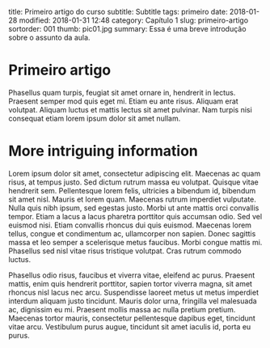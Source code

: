 title: Primeiro artigo do curso
subtitle: Subtitle
tags: primeiro
date: 2018-01-28
modified: 2018-01-31 12:48
category: Capítulo 1
slug: primeiro-artigo
sortorder: 001
thumb: pic01.jpg
summary: Essa é uma breve introdução sobre o assunto da aula.

# Primeiro artigo
Phasellus quam turpis, feugiat sit amet ornare in, hendrerit in lectus.
Praesent semper mod quis eget mi. Etiam eu ante risus. Aliquam erat volutpat.
Aliquam luctus et mattis lectus sit amet pulvinar. Nam turpis nisi consequat
etiam lorem ipsum dolor sit amet nullam.

# More intriguing information
Lorem ipsum dolor sit amet, consectetur adipiscing elit. Maecenas ac quam
risus, at tempus justo. Sed dictum rutrum massa eu volutpat. Quisque vitae
hendrerit sem. Pellentesque lorem felis, ultricies a bibendum id, bibendum sit
amet nisl. Mauris et lorem quam. Maecenas rutrum imperdiet vulputate. Nulla
quis nibh ipsum, sed egestas justo. Morbi ut ante mattis orci convallis tempor.
Etiam a lacus a lacus pharetra porttitor quis accumsan odio. Sed vel euismod
nisi. Etiam convallis rhoncus dui quis euismod. Maecenas lorem tellus, congue
et condimentum ac, ullamcorper non sapien.  Donec sagittis massa et leo semper
a scelerisque metus faucibus. Morbi congue mattis mi.  Phasellus sed nisl vitae
risus tristique volutpat. Cras rutrum commodo luctus.

Phasellus odio risus, faucibus et viverra vitae, eleifend ac purus. Praesent
mattis, enim quis hendrerit porttitor, sapien tortor viverra magna, sit amet
rhoncus nisl lacus nec arcu.  Suspendisse laoreet metus ut metus imperdiet
interdum aliquam justo tincidunt. Mauris dolor urna, fringilla vel malesuada
ac, dignissim eu mi. Praesent mollis massa ac nulla pretium pretium.  Maecenas
tortor mauris, consectetur pellentesque dapibus eget, tincidunt vitae arcu.
Vestibulum purus augue, tincidunt sit amet iaculis id, porta eu purus.
